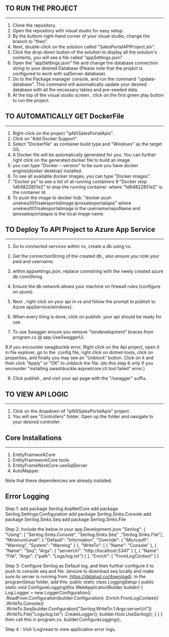 TO RUN THE PROJECT
-----------------
-----------------
1. Clone the repository.
2. Open the repository with visual studio for easy setup.
3. By the buttom-right-hand corner of your visual studio, change the branch to "theo".
4. Next, double-click on the solution called "SalesPortalAPIProject.sln".
5. Click the drop-down button of the solution to display all the solution's contents, you will see a file called "appSettings.json"
6. Open the "appSettings.json" file and change the database connection string to  your desired Database 
   (Please note that the project is configured to work with sqlServer database). 
7. Go to the Package manager console, and run the command "update-database". This command will automatically update your desired database with all the necessary tables and pre-seeded data.
8. At the top of the visual studio screen , click on the first green play button to run the project.


TO AUTOMATICALLY GET DockerFile
-------------------------------
-------------------------------
1. Right-click on the project "ipNXSalesPortalApis".
2. Click on "Add Docker Support".
3. Select "Dockerfile"  as container build type and "Windows" as the target OS.
4. A Docker file will be automatically generated for you. You can further right click on the generated docker file to build an image.
6. you can type "Docker --version" to be sure you have docker engine(docker desktop) installed.
7. To see all available docker images, you can type "Docker images".
8. "Docker ps" to see a list of all running containers
9  "Docker stop 1d64822851e2" to stop the running container. where "1d64822851e2" is the container Id.
10. To push the image to docker hub: "docker push unekwu001/salesportalimage:ipnxsalesportalapis" where unekwu001/salesportalimage is
the username/repoName and ipnxsalesportalapis 
is the local image name.


TO Deploy To API Project to Azure App Service
----------------------------------------------
----------------------------------------------
1. Go to connected services within vs, create a db using vs. 
2. Get the connectionString of the created db , also ensure you note your pwd and username.
3. within appsettings.json, replace connstring with the newly created azure db connString.
4. Ensure the db network allows your machine on firewall rules (configure on azure).

5. Next , right click on your api in vs and follow the prompt to publish to Azure appService(windows).
6. When every thing is done, click on publish. your api should be ready for use.

7. To use Swagger ensure you remove "Isindevelopment" braces from program.cs  @ app.UseSwaggerUi.

8.If you encounter swagbuckle error,  Right click on the Api project, open it in file explorer, go to the .config file, right click on dotnet-tools, click on properties,
and finally you may see an "Unblock" button. Click on it and then click "Apply" or "OK" to unblock the file.
(do this step 8 only if you encounter "installing swashbuckle.aspnetcore.cli tool failed" error.)

9. Click publish , and visit your api page with the "/swagger" suffix.



TO VIEW API LOGIC 
-----------------
-----------------
1. Click on the dropdown of "ipNXSalesPortalApis" project.
2. You will see "Controllers" folder. Open up the folder and navigate to your desired controller.


Core Installations
--------------------
--------------------
1. EntityFramworkCore
2. EntityFrameworkCore tools
3. EntityFrameWorkCore useSqlServer
4. AutoMapper. 

Note that these dependencies are already installed.


Error Logging 
----------------------
Step 1:
 add package Serilog.AspNetCore
 add package Serilog.Settings.Configuration
 add package Serilog.Sinks.Console
 add package Serilog.Sinks.Seq
 add package Serilog.Sinks.File

 Step 2:
 Include the below in your app.Development.json
 "Serilog": {
    "Using": [ "Serilog.Sinks.Console", "Serilog.Sinks.Seq" ,"Serilog.Sinks.File"],
    "MinimumLevel": {
      "Default": "Information",
      "Override": {
        "Microsoft": "Warning",
        "System": "Warning"
      }
    },
    "WriteTo": [
      { "Name": "Console" },
      {
        "Name": "Seq",
        "Args": { "serverUrl": "http://localhost:5341" }
      },
      {
        "Name": "File",
        "Args": {"path": "Logs/log.txt"}
      }
    ],
    "Enrich": [ "FromLogContext" ]
  }

  Step 3:
  Configure Serilog as Default log, and then further configure it to push to console seq and file.
  (ensure to download seq locally and make sure its server is running from ;https://datalust.co/download).
  In the programSetup folder, add this:
   public static class LoggingSetup
    {
        public static void ConfigureLogging(this WebApplicationBuilder builder)
        {
            Log.Logger = new LoggerConfiguration()
                .ReadFrom.Configuration(builder.Configuration)
                .Enrich.FromLogContext()
                .WriteTo.Console()
                .WriteTo.Seq(builder.Configuration["Serilog:WriteTo:1:Args:serverUrl"])
                .WriteTo.File("Logs/log.txt")
                .CreateLogger();
            builder.Host.UseSerilog();
        }
     }
  }
     then call this in program.cs.
     builder.ConfigureLogging();

Step 4 :
Visit \Log\read to view application error logs.